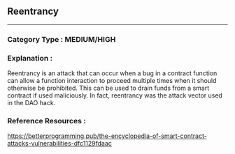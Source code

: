 ##  Reentrancy 


   



---

### **Category Type** : MEDIUM/HIGH


### **Explanation** : 

Reentrancy is an attack that can occur when a bug in a contract function can allow a function interaction to proceed multiple times when it should otherwise be prohibited.
This can be used to drain funds from a smart contract if used maliciously. In fact, reentrancy was the attack vector used in the DAO hack.




### **Reference Resources** : 
 https://betterprogramming.pub/the-encyclopedia-of-smart-contract-attacks-vulnerabilities-dfc1129fdaac